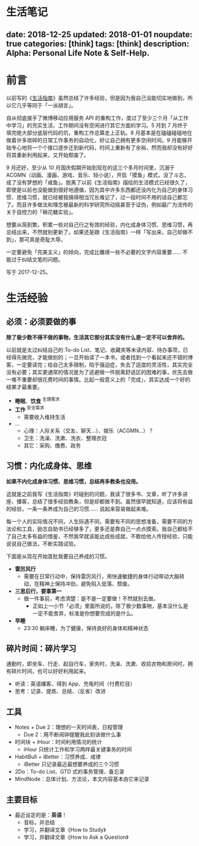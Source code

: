 # 生活笔记

date: 2018-12-25
updated: 2018-01-01
noupdate: true
categories: [think]
tags: [think]
description: Alpha&#58; Personal Life Note & Self-Help.
---

# 前言

以前写的《[生活指南](/think/life_manual)》虽然总结了许多经验，但是因为我自己没能切实地做到，所以它几乎等同于「一派胡言」。

自从彻底接手了微博移动应用服务 API 的重构工作，度过了至少三个月「从工作中学习」的充实生活，工作期间没有空闲进行其它方面的学习。5 月到 7 月终于填完绝大部分底层代码的坑，重构工作总算走上正轨。8 月基本是在磕磕碰碰地在做着许多琐碎的日常工作事务的自动化，好让自己拥有更多空闲时间。9 月能够开始专心地将一个个接口逐步迁到新代码，时间上重新有了余裕，然而我却没有好好将其重新利用起来，又开始颓废了。

9 月还好，至少从 10 月国庆假期开始到现在的这三个多月时间里，沉溺于 ACGMN（动画、漫画、游戏、音乐、轻小说），开启「摸鱼」模式，没了斗志，成了没有梦想的「咸鱼」。脱离了以前《生活指南》描绘的生活模式已经很久了，即使是以前也没能做到很好地遵循，因为其中许多东西都还没内化为自己的身体习惯、思维习惯，就已经被我搞得相当冗长难记了，过一段时间不用的话自己都忘了。而且许多做法和理念被最新的科学研究所动摇甚至于证伪，例如最广为流传的关于自控力的「棉花糖实验」。

想要从简到繁，积累一些对自己行之有效的经验，内化成身体习惯、思维习惯，再总结出来，不然就别更新了。如果还是跟《生活指南》一样「写出来，自己却做不到」，那可真是奇耻大辱。

一定要避免「完美主义」的倾向，完成比雕琢一些不必要的文字内容重要…… 不能过于纠结文笔的问题。

写于 2017-12-25。

# 生活经验

## 必须：必须要做的事

__除了极少数不得不做的事物，生活其它部分其实没有什么是一定不可以舍弃的。__

以前就是太过纠结自己的 To-do List、笔记、收藏夹等未读内容、待办事项，已经得先做完，才能做别的；一旦开始读了一本书，或者找到一个看起来还不错的博客，一定要读完；给自己太多限制，陷于强迫症，失去了适度的灵活性，其实完全没有必要；其实更通常的情况是为了逃避做一件脱离舒适区的困难的事，优先去做一堆不重要却很花费时间的事情。比起一般意义上的「完成」，其实达成一个好的结果才最重要。

- __睡眠__、__饮食__ <sup>生理需求</sup>
- __工作__ <sup>安全需求</sup>
    - 需要收入维持生活
- …
    - 心理：人际关系（交友、聊天…）、娱乐（ACGMN…）？
    - 卫生：洗澡、洗漱、洗衣、整理衣冠
    - 其它：采购、缴费、政务

## 习惯：内化成身体、思维

__如果不内化成身体习惯、思维习惯，总结再多教条也没用。__

这就是之前我写《生活指南》时碰到的问题，我读了很多书、文章，听了许多讲座、播客，总结了很多经验教条，但是却都做不到。虽然很早就知道，应该将有益的经验，一条一条养成为自己的习惯…… 说起来容易做起来难。

每一个人的实际情况不同，人生际遇不同，需要有不同的思想准备，需要不同的方法论和工具，励志自助书已经够多了，更多还是靠自己一点点摸索。我自己都给不了自己太多有益的借鉴，不然我早就该能达成些成就，不敢给他人传授经验，只能说说自己做法，不断实践试验。

下面是从现在开始首批我要自己养成的习惯。

- __雷厉风行__
    - 需要在日常行动中，保持雷厉风行，用快速敏捷的身体行动带动大脑转动，在精神上保持冲劲，避免陷入低落、颓废。
- __三思后行，要事第一__
    - 做一件事前，考虑清楚：是不是一定要做！不然就别去做。
        - 正如上一小节「必须」里面所说的，除了极少数事物，基本没什么是一定不能舍弃，标准是你想要完成的是什么。
- __早睡__
    - 23:30 躺床睡，为了健康，保持良好的身体和精神状态

## 碎片时间：碎片学习

通勤时，即坐车、行走、起自行车，家务时，洗澡、洗漱、收拾衣物和房间时，拥有碎片时间，也可以好好利用起来。

- 听读：英语播客、得到 App、充电时间（付费栏目）
- 思考：记录、提炼、总结、（反省）改进

## 工具

- Notes + Due 2：理想的一天时间表，日程管理
    - Due 2：用不断闹钟提醒我此刻该做什么事
- 时间块 + iHour：时间利用情况的统计
    - iHour 只统计工作和学习两样最关键事务的时间
- HabitBull + iBetter：习惯养成、戒律
    - iBetter 只记录最近最想要养成的三个习惯
- 2Do：To-do List、GTD 式的事务管理、备忘录
- MindNode：总体计划、方法论，本文内容基本由它来记录

## 主要目标

- 最近设定的是：__英语__！
    - 音标，并总结
    - 学习，并翻译文章《How to Study》
    - 学习，并翻译文章《How to Ask a Question》
